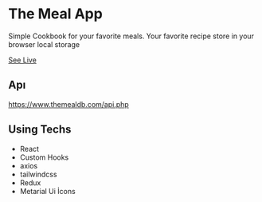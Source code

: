 # The Meal App

Simple Cookbook for your favorite meals.
Your favorite recipe store in your browser local storage

 [See Live](https://cook-book-batuhan.netlify.app/Pasta)

## Apı

https://www.themealdb.com/api.php

## Using Techs

- React
- Custom Hooks
- axios
- tailwindcss
- Redux
- Metarial Ui İcons
